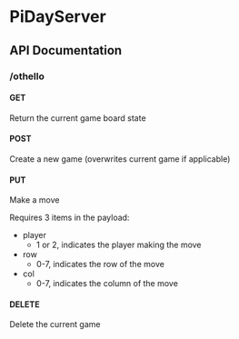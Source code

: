# PiDayServer

## API Documentation

### /othello
#### GET
Return the current game board state
#### POST
Create a new game (overwrites current game if applicable)
#### PUT
Make a move

Requires 3 items in the payload:
* player
  * 1 or 2, indicates the player making the move
* row
  * 0-7, indicates the row of the move
* col
  * 0-7, indicates the column of the move
#### DELETE
Delete the current game
